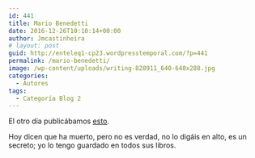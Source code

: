```yaml
---
id: 441
title: Mario Benedetti
date: 2016-12-26T10:10:14+00:00
author: Jmcastinheira
# layout: post
guid: http://enteleq1-cp23.wordpresstemporal.com/?p=441
permalink: /mario-benedetti/
image: /wp-content/uploads/writing-828911_640-640x288.jpg
categories:
  - Autores
tags:
  - Categoría Blog 2
---
```

El otro día publicábamos [esto](http://www.youtube.com/watch?v=pGN6M0FxzEw).

Hoy dicen que ha muerto, pero no es verdad, no lo digáis en alto, es un secreto; yo lo tengo guardado en todos sus libros.



<div id="ads-parked-11" class="ads-parked-11">
</div>